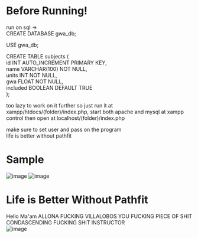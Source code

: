 # Before Running!
run on sql ->  
CREATE DATABASE gwa_db;  

USE gwa_db;  

CREATE TABLE subjects (  
    id INT AUTO_INCREMENT PRIMARY KEY,  
    name VARCHAR(100) NOT NULL,  
    units INT NOT NULL,  
    gwa FLOAT NOT NULL,  
    included BOOLEAN DEFAULT TRUE  
);  

too lazy to work on it further so just run it at xampp/htdocs/(folder)/index.php, start both apache and mysql at xampp control then open at localhost/(folder)/index.php

make sure to set user and pass on the program  
life is better without pathfit

# Sample
![image](https://github.com/user-attachments/assets/87a1888d-5532-48ba-a464-44fcea24ec75)
![image](https://github.com/user-attachments/assets/0ab54f6c-5290-40c7-81c6-e3465bd37a53)


# Life is Better Without Pathfit  
Hello Ma'am ALLONA FUCKING VILLALOBOS YOU FUCKING PIECE OF SHIT CONDASCENDING FUCKING SHIT INSTRUCTOR  
![image](https://github.com/user-attachments/assets/c93dac09-6994-4db1-9bab-2fb1f78454b0)
